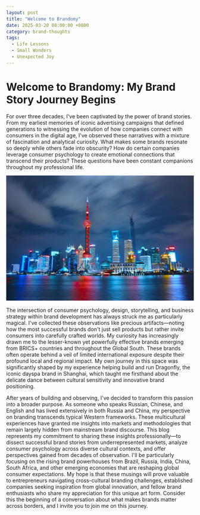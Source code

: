```yaml
---
layout: post
title: "Welcome to Brandomy"
date: 2025-03-20 08:00:00 +0800
category: brand-thoughts
tags:
  - Life Lessons
  - Small Wonders
  - Unexpected Joy
---
```


# Welcome to Brandomy: My Brand Story Journey Begins

For over three decades, I've been captivated by the power of brand stories. From my earliest memories of iconic advertising campaigns that defined generations to witnessing the evolution of how companies connect with consumers in the digital age, I've observed these narratives with a mixture of fascination and analytical curiosity. What makes some brands resonate so deeply while others fade into obscurity? How do certain companies leverage consumer psychology to create emotional connections that transcend their products? These questions have been constant companions throughout my professional life.

![Funky Pudong skyline at night](/assets/images/jekyll_test_image_6.jpg)

The intersection of consumer psychology, design, storytelling, and business strategy within brand development has always struck me as particularly magical. I've collected these observations like precious artifacts—noting how the most successful brands don't just sell products but rather invite consumers into carefully crafted worlds. My curiosity has increasingly drawn me to the lesser-known yet powerfully effective brands emerging from BRICS+ countries and throughout the Global South. These brands often operate behind a veil of limited international exposure despite their profound local and regional impact. My own journey in this space was significantly shaped by my experience helping build and run Dragonfly, the iconic dayspa brand in Shanghai, which taught me firsthand about the delicate dance between cultural sensitivity and innovative brand positioning.

After years of building and observing, I've decided to transform this passion into a broader purpose. As someone who speaks Russian, Chinese, and English and has lived extensively in both Russia and China, my perspective on branding transcends typical Western frameworks. These multicultural experiences have granted me insights into markets and methodologies that remain largely hidden from mainstream brand discourse. This blog represents my commitment to sharing these insights professionally—to dissect successful brand stories from underrepresented markets, analyze consumer psychology across diverse cultural contexts, and offer perspectives gained from decades of observation. I'll be particularly focusing on the rising brand powerhouses from Brazil, Russia, India, China, South Africa, and other emerging economies that are reshaping global consumer expectations. My hope is that these musings will prove valuable to entrepreneurs navigating cross-cultural branding challenges, established companies seeking inspiration from global innovation, and fellow brand enthusiasts who share my appreciation for this unique art form. Consider this the beginning of a conversation about what makes brands matter across borders, and I invite you to join me on this journey.